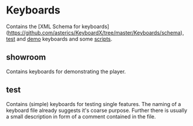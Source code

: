 # Keyboards

Contains the [XML Schema for keyboards]
(https://github.com/asterics/KeyboardX/tree/master/Keyboards/schema), 
[test](https://github.com/asterics/KeyboardX/tree/master/Keyboards/test) and 
[demo](https://github.com/asterics/KeyboardX/tree/master/Keyboards/showroom) keyboards and some 
[scripts](https://github.com/asterics/KeyboardX/tree/master/Keyboards/bin). 

## showroom

Contains keyboards for demonstrating the player.

## test

Contains (simple) keyboards for testing single features. The naming of a keyboard file already 
suggests it's coarse purpose. Further there is usually a small description in form of a comment 
contained in the file.
